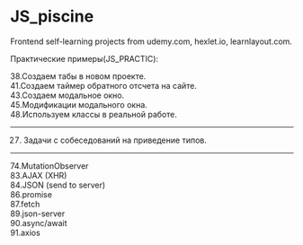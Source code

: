 # JS_piscine
Frontend self-learning projects from udemy.com, hexlet.io, learnlayout.com.

Практические примеры(JS_PRACTIC):

38.Создаем табы в новом проекте.  
41.Создаем таймер обратного отсчета на сайте.  
43.Создаем модальное окно.  
45.Модификации модального окна.  
48.Используем классы в реальной работе.  

---
27. Задачи с собеседований на приведение типов.
---
74.MutationObserver  
83.AJAX (XHR)  
84.JSON (send to server)  
86.promise  
87.fetch  
89.json-server  
90.async/await  
91.axios  
